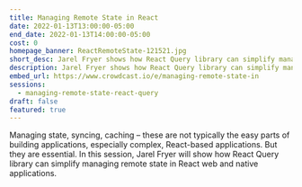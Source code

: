 ```yaml
---
title: Managing Remote State in React
date: 2022-01-13T13:00:00-05:00
end_date: 2022-01-13T14:00:00-05:00
cost: 0
homepage_banner: ReactRemoteState-121521.jpg
short_desc: Jarel Fryer shows how React Query library can simplify managing remote state in React web and native applications.
description: Jarel Fryer shows how React Query library can simplify managing remote state in React web and native applications.
embed_url: https://www.crowdcast.io/e/managing-remote-state-in
sessions:
  - managing-remote-state-react-query
draft: false
featured: true
---
```


Managing state, syncing, caching – these are not typically the easy parts of building applications, especially complex, React-based applications. But they are essential. In this session, Jarel Fryer will show how React Query library can simplify managing remote state in React web and native applications.
